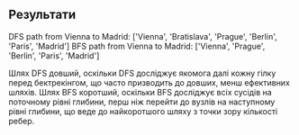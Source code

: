 ## Результати
DFS path from Vienna to Madrid: ['Vienna', 'Bratislava', 'Prague', 'Berlin', 'Paris', 'Madrid']
BFS path from Vienna to Madrid: ['Vienna', 'Prague', 'Berlin', 'Paris', 'Madrid']

Шлях DFS довший, оскільки DFS досліджує якомога далі кожну гілку перед бектрекінгом, що часто призводить до довших, менш ефективних шляхів. Шлях BFS коротший, оскільки BFS досліджує всіх сусідів на поточному рівні глибини, перш ніж перейти до вузлів на наступному рівні глибини, що веде до найкоротшого шляху з точки зору кількості ребер.